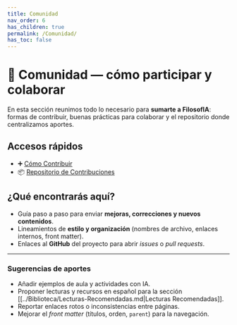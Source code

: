 ```yaml
---
title: Comunidad
nav_order: 6
has_children: true
permalink: /Comunidad/
has_toc: false
---
```


# 🤝 Comunidad — cómo participar y colaborar

En esta sección reunimos todo lo necesario para **sumarte a FilosofIA**: formas de contribuir, buenas prácticas para colaborar y el repositorio donde centralizamos aportes.

## Accesos rápidos
- ➕ [Cómo Contribuir](./Como-Contribuir.md)
- 📦 [Repositorio de Contribuciones](./Repositorio-Contribuciones.md)

## ¿Qué encontrarás aquí?
- Guía paso a paso para enviar **mejoras, correcciones y nuevos contenidos**.
- Lineamientos de **estilo y organización** (nombres de archivo, enlaces internos, front matter).
- Enlaces al **GitHub** del proyecto para abrir *issues* o *pull requests*.

---

### Sugerencias de aportes
- Añadir ejemplos de aula y actividades con IA.
- Proponer lecturas y recursos en español para la sección [[../Biblioteca/Lecturas-Recomendadas.md|Lecturas Recomendadas]].
- Reportar enlaces rotos o inconsistencias entre páginas.
- Mejorar el *front matter* (títulos, orden, `parent`) para la navegación.
